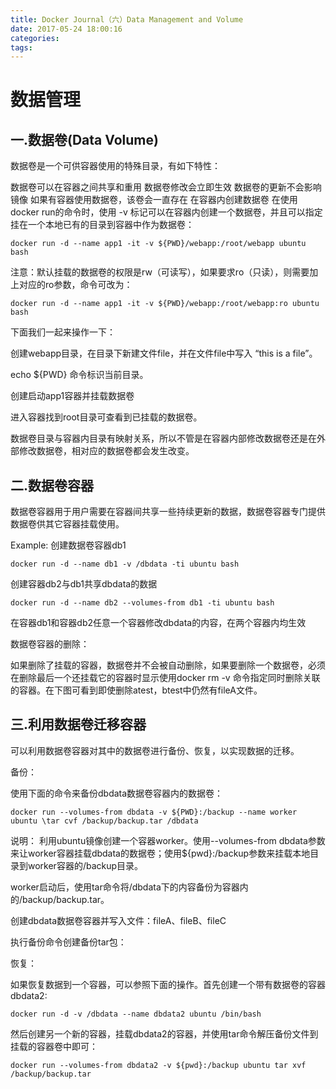 ```yaml
---
title: Docker Journal（六）Data Management and Volume
date: 2017-05-24 18:00:16
categories:
tags:
---
```


# 数据管理
## 一.数据卷(Data Volume)

数据卷是一个可供容器使用的特殊目录，有如下特性：

数据卷可以在容器之间共享和重用
数据卷修改会立即生效
数据卷的更新不会影响镜像
如果有容器使用数据卷，该卷会一直存在
在容器内创建数据卷
在使用docker run的命令时，使用 -v 标记可以在容器内创建一个数据卷，并且可以指定挂在一个本地已有的目录到容器中作为数据卷：
```
docker run -d --name app1 -it -v ${PWD}/webapp:/root/webapp ubuntu bash
```
注意：默认挂载的数据卷的权限是rw（可读写），如果要求ro（只读），则需要加上对应的ro参数，命令可改为：
```
docker run -d --name app1 -it -v ${PWD}/webapp:/root/webapp:ro ubuntu bash
```
下面我们一起来操作一下：

创建webapp目录，在目录下新建文件file，并在文件file中写入 “this is a file”。



echo ${PWD} 命令标识当前目录。

创建启动app1容器并挂载数据卷

进入容器找到root目录可查看到已挂载的数据卷。

数据卷目录与容器内目录有映射关系，所以不管是在容器内部修改数据卷还是在外部修改数据卷，相对应的数据卷都会发生改变。

## 二.数据卷容器

数据卷容器用于用户需要在容器间共享一些持续更新的数据，数据卷容器专门提供数据卷供其它容器挂载使用。

Example:
创建数据卷容器db1
```
docker run -d --name db1 -v /dbdata -ti ubuntu bash
```
创建容器db2与db1共享dbdata的数据
```
docker run -d --name db2 --volumes-from db1 -ti ubuntu bash
```

在容器db1和容器db2任意一个容器修改dbdata的内容，在两个容器内均生效

数据卷容器的删除：

如果删除了挂载的容器，数据卷并不会被自动删除，如果要删除一个数据卷，必须在删除最后一个还挂载它的容器时显示使用docker rm -v 命令指定同时删除关联的容器。在下图可看到即使删除atest，btest中仍然有fileA文件。

## 三.利用数据卷迁移容器

可以利用数据卷容器对其中的数据卷进行备份、恢复，以实现数据的迁移。

备份：

使用下面的命令来备份dbdata数据卷容器内的数据卷：
```
docker run --volumes-from dbdata -v ${PWD}:/backup --name worker ubuntu \tar cvf /backup/backup.tar /dbdata
```
说明：
利用ubuntu镜像创建一个容器worker。使用--volumes-from dbdata参数来让worker容器挂载dbdata的数据卷；使用${pwd}:/backup参数来挂载本地目录到worker容器的/backup目录。

worker启动后，使用tar命令将/dbdata下的内容备份为容器内的/backup/backup.tar。

创建dbdata数据卷容器并写入文件：fileA、fileB、fileC



执行备份命令创建备份tar包：



恢复：

如果恢复数据到一个容器，可以参照下面的操作。首先创建一个带有数据卷的容器dbdata2:
```
docker run -d -v /dbdata --name dbdata2 ubuntu /bin/bash
```
然后创建另一个新的容器，挂载dbdata2的容器，并使用tar命令解压备份文件到挂载的容器卷中即可：
```
docker run --volumes-from dbdata2 -v ${pwd}:/backup ubuntu tar xvf /backup/backup.tar
```
